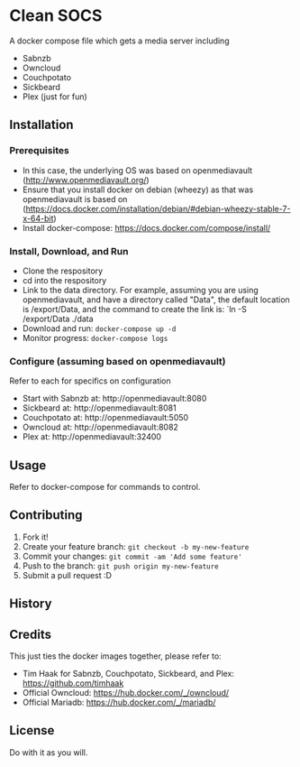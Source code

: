 # Clean SOCS
A docker compose file which gets a media server including
* Sabnzb
* Owncloud
* Couchpotato
* Sickbeard
* Plex (just for fun)

## Installation

### Prerequisites
* In this case, the underlying OS was based on openmediavault (http://www.openmediavault.org/)
* Ensure that you install docker on debian (wheezy) as that was openmediavault is based on (https://docs.docker.com/installation/debian/#debian-wheezy-stable-7-x-64-bit)
* Install docker-compose: https://docs.docker.com/compose/install/

### Install, Download, and Run
* Clone the respository
* cd into the respository 
* Link to the data directory. For example, assuming you are using openmediavault, and have
a directory called "Data", the default location is /export/Data, and the command to
create the link is: `ln -S /export/Data ./data
* Download and run: `docker-compose up -d`
* Monitor progress: `docker-compose logs`

### Configure (assuming based on openmediavault)
Refer to each for specifics on configuration
* Start with Sabnzb at: http://openmediavault:8080
* Sickbeard at: http://openmediavault:8081
* Couchpotato at: http://openmediavault:5050
* Owncloud at: http://openmediavault:8082
* Plex at: http://openmediavault:32400

## Usage
Refer to docker-compose for commands to control.

## Contributing
1. Fork it!
2. Create your feature branch: `git checkout -b my-new-feature`
3. Commit your changes: `git commit -am 'Add some feature'`
4. Push to the branch: `git push origin my-new-feature`
5. Submit a pull request :D
## History

## Credits
This just ties the docker images together, please refer to:
* Tim Haak for Sabnzb, Couchpotato, Sickbeard, and Plex: https://github.com/timhaak
* Official Owncloud: https://hub.docker.com/_/owncloud/
* Official Mariadb: https://hub.docker.com/_/mariadb/
## License
Do with it as you will.
